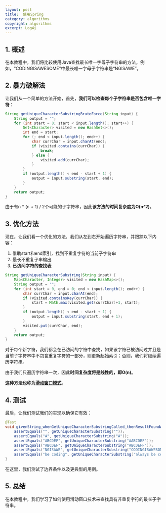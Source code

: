 ```yaml
---
layout: post
title:  使用Spring
category: algorithms
copyright: algorithms
excerpt: Log4j
---
```


## 1. 概述

在本教程中，我们将比较使用Java查找最长唯一字母子字符串的方法。例如，“CODINGISAWESOME”中最长唯一字母子字符串是“NGISAWE”。

## 2. 暴力破解法

让我们从一个简单的方法开始，首先，**我们可以检查每个子字符串是否包含唯一字符**：
```java
String getUniqueCharacterSubstringBruteForce(String input) {
    String output = "";
    for (int start = 0; start < input.length(); start++) {
        Set<Character> visited = new HashSet<>();
        int end = start;
        for (; end < input.length(); end++) {
            char currChar = input.charAt(end);
            if (visited.contains(currChar)) {
                break;
            } else {
                visited.add(currChar);
            }
        }
        if (output.length() < end - start + 1) {
            output = input.substring(start, end);
        }
    }
    return output;
}
```

由于有n * (n + 1) / 2个可能的子字符串，因此**该方法的时间复杂度为O(n^2)**。

## 3. 优化方法

现在，让我们看一个优化的方法，我们从左到右开始遍历字符串，并跟踪以下内容：

1. 借助start和end索引，找到不重复字符的当前子字符串
2. 最长不重复子串输出
3. **已访问字符的查找表**
```java
String getUniqueCharacterSubstring(String input) {
    Map<Character, Integer> visited = new HashMap<>();
    String output = "";
    for (int start = 0, end = 0; end < input.length(); end++) {
        char currChar = input.charAt(end);
        if (visited.containsKey(currChar)) {
            start = Math.max(visited.get(currChar)+1, start);
        }
        if (output.length() < end - start + 1) {
            output = input.substring(start, end + 1);
        }
        visited.put(currChar, end);
    }
    return output;
}
```

对于每个新字符，我们都会在已访问的字符中查找，如果该字符已被访问过并且是当前子字符串中不包含重复字符的一部分，则更新起始索引；否则，我们将继续遍历字符串。

由于我们只遍历字符串一次，因此**时间复杂度将是线性的，即O(n)**。

**这种方法也称为[滑动窗口模式](https://www.baeldung.com/cs/sliding-window-algorithm)**。

## 4. 测试

最后，让我们测试我们的实现以确保它有效：
```java
@Test
void givenString_whenGetUniqueCharacterSubstringCalled_thenResultFoundAsExpected() {
    assertEquals("", getUniqueCharacterSubstring(""));
    assertEquals("A", getUniqueCharacterSubstring("A"));
    assertEquals("ABCDEF", getUniqueCharacterSubstring("AABCDEF"));
    assertEquals("ABCDEF", getUniqueCharacterSubstring("ABCDEFF"));
    assertEquals("NGISAWE", getUniqueCharacterSubstring("CODINGISAWESOME"));
    assertEquals("be coding", getUniqueCharacterSubstring("always be coding"));
}
```

在这里，我们测试了边界条件以及更典型的用例。

## 5. 总结

在本教程中，我们学习了如何使用滑动窗口技术来查找具有非重复字符的最长子字符串。
